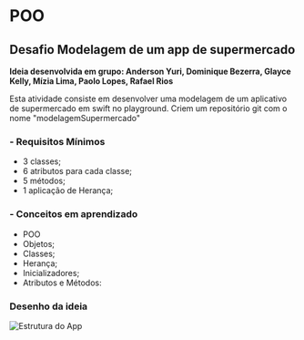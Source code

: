 # POO

## Desafio Modelagem de um  app de supermercado
 **Ideia desenvolvida em grupo: Anderson Yuri, Dominique Bezerra, Glayce Kelly, Mízia Lima, Paolo Lopes, Rafael Rios**

Esta atividade consiste em desenvolver uma modelagem de um aplicativo de supermercado em swift no playground. Criem um repositório git com o nome "modelagemSupermercado"

### - Requisitos Mínimos
* 3 classes;
* 6 atributos para cada classe;
* 5 métodos;
* 1 aplicação de Herança;

### - Conceitos em aprendizado
* POO
* Objetos;
* Classes;
* Herança;
* Inicializadores;
* Atributos e Métodos:

### Desenho da ideia

![Estrutura do App](img/01.png)
